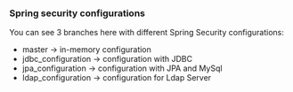 ### Spring security configurations 

You can see 3 branches here with different Spring Security configurations:

- master -> in-memory configuration
- jdbc_configuration -> configuration with JDBC
- jpa_configuration -> configuration with JPA and MySql
- ldap_configuration -> configuration for Ldap Server

